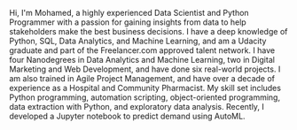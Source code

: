 Hi, I'm Mohamed, a highly experienced Data Scientist and Python Programmer with a passion for gaining insights from data to help stakeholders make the best business decisions. I have a deep knowledge of Python, SQL, Data Analytics, and Machine Learning, and am a Udacity graduate and part of the Freelancer.com approved talent network. I have four Nanodegrees in Data Analytics and Machine Learning, two in Digital Marketing and Web Development, and have done six real-world projects. I am also trained in Agile Project Management, and have over a decade of experience as a Hospital and Community Pharmacist. My skill set includes Python programming, automation scripting, object-oriented programming, data extraction with Python, and exploratory data analysis. Recently, I developed a Jupyter notebook to predict demand using AutoML.

<!---
7watki/7watki is a ✨ special ✨ repository because its `README.md` (this file) appears on your GitHub profile.
You can click the Preview link to take a look at your changes.
--->
